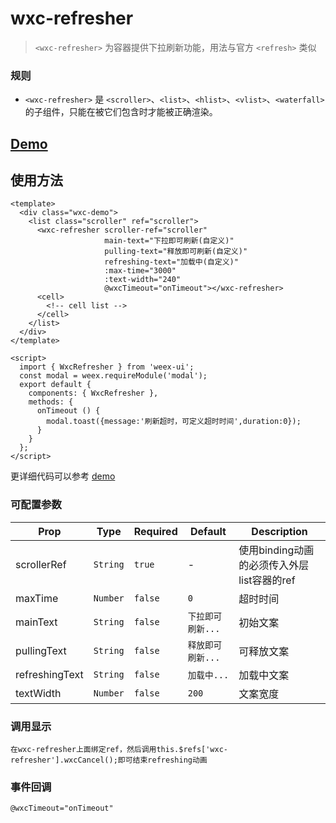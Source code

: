 # wxc-refresher

 > `<wxc-refresher>` 为容器提供下拉刷新功能，用法与官方 `<refresh>` 类似

### 规则
- `<wxc-refresher>` 是 `<scroller>`、`<list>`、`<hlist>`、`<vlist>`、`<waterfall>` 的子组件，只能在被它们包含时才能被正确渲染。

## [Demo](https://h5.m.taobao.com/trip/wx-detection-demo/refresher/index.html?_wx_tpl=https%3A%2F%2Fh5.m.taobao.com%2Ftrip%2Fwx-detection-demo%2Frefresher%2Findex.weex.js)


## 使用方法

```vue
<template>
  <div class="wxc-demo">
    <list class="scroller" ref="scroller">
      <wxc-refresher scroller-ref="scroller"
                     main-text="下拉即可刷新(自定义)"
                     pulling-text="释放即可刷新(自定义)"
                     refreshing-text="加载中(自定义)"
                     :max-time="3000"
                     :text-width="240"
                     @wxcTimeout="onTimeout"></wxc-refresher>
      <cell>
        <!-- cell list -->
      </cell>
    </list>
  </div>
</template>

<script>
  import { WxcRefresher } from 'weex-ui';
  const modal = weex.requireModule('modal');
  export default {
    components: { WxcRefresher },
    methods: {
      onTimeout () {
        modal.toast({message:'刷新超时，可定义超时时间',duration:0});
      }
    }
  };
</script>
```

更详细代码可以参考 [demo](https://github.com/alibaba/weex-ui/blob/master/example/refresher/index.vue)

### 可配置参数

| Prop | Type | Required | Default | Description |
|-------------|------------|--------|-----|-----|
| scrollerRef | `String` |`true`| - | 使用binding动画的必须传入外层list容器的ref |
| maxTime | `Number` |`false`|`0` | 超时时间 |
| mainText | `String` |`false`|`下拉即可刷新...` | 初始文案 |
| pullingText | `String` |`false`|`释放即可刷新...` | 可释放文案 |
| refreshingText | `String` |`false`|`加载中...` | 加载中文案 |
| textWidth | `Number` |`false`|`200` | 文案宽度 |

### 调用显示

```
在wxc-refresher上面绑定ref，然后调用this.$refs['wxc-refresher'].wxcCancel();即可结束refreshing动画
```

### 事件回调

```
@wxcTimeout="onTimeout"
```
